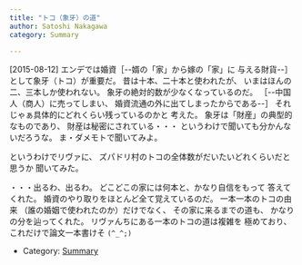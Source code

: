 ```yaml
---
title: "トコ（象牙）の道"
author: Satoshi Nakagawa
category: Summary

---
```


[2015-08-12]  エンデでは婚資［--婿の「家」から嫁の「家」に
与える財貨--］として象牙（トコ）が重要だ。
昔は十本、二十本と使われたが、
いまはほんの二、三本しか使われない。
象牙の絶対的数が少なくなっているのだ。
［--中国人（商人）に売ってしまい、
婚資流通の外に出てしまったからである--］
それじゃぁ具体的にどれくらい残っているのかと
考えた。
象牙は「財産」の典型的なものであり、
財産は秘密にされている・・・
というわけで聞いても分かんないだろうな。
ま・ダメモトで聞いてみよ。

 というわけでリヴァに、
ズパドリ村のトコの全体数がだいたいどれくらいだと思うか
聞いてみた。

 ・・・出るわ、出るわ。
どこどこの家には何本と、かなり自信をもって
答えてくれた。
婚資のやり取りをほとんど全て覚えているのだ。
一本一本のトコの由来
（誰の婚姻で使われたのか）だけでなく、
その家に来るまでの道も、
かなりの分を辿ってくれた。
リヴァんちにある一本のトコの道は複雑を
極めており、
これだけで論文一本書けそ `(^_^;)`

- Category: [Summary](/categories.html#Summary)

